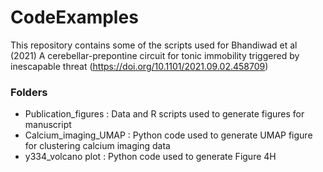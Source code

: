 # CodeExamples

This repository contains some of the scripts used for Bhandiwad et al (2021) A cerebellar-prepontine circuit for tonic immobility triggered by inescapable threat (https://doi.org/10.1101/2021.09.02.458709)

### Folders

- Publication_figures : Data and R scripts used to generate figures for manuscript
- Calcium_imaging_UMAP : Python code used to generate UMAP figure for clustering calcium imaging data
- y334_volcano plot : Python code used to generate Figure 4H

